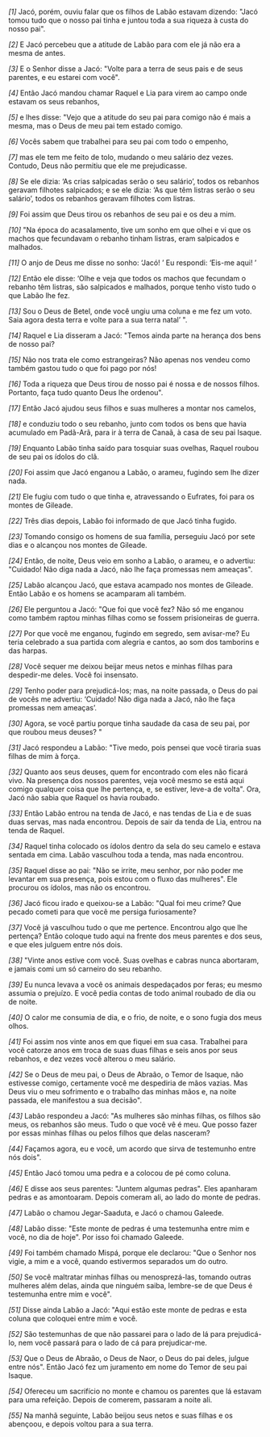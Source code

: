 *[1]* Jacó, porém, ouviu falar que os filhos de Labão estavam dizendo: "Jacó tomou tudo que o nosso pai tinha e juntou toda a sua riqueza à custa do nosso pai".

*[2]* E Jacó percebeu que a atitude de Labão para com ele já não era a mesma de antes.

*[3]* E o Senhor disse a Jacó: "Volte para a terra de seus pais e de seus parentes, e eu estarei com você".

*[4]* Então Jacó mandou chamar Raquel e Lia para virem ao campo onde estavam os seus rebanhos,

*[5]* e lhes disse: "Vejo que a atitude do seu pai para comigo não é mais a mesma, mas o Deus de meu pai tem estado comigo.

*[6]* Vocês sabem que trabalhei para seu pai com todo o empenho,

*[7]* mas ele tem me feito de tolo, mudando o meu salário dez vezes. Contudo, Deus não permitiu que ele me prejudicasse.

*[8]* Se ele dizia: ‘As crias salpicadas serão o seu salário’, todos os rebanhos geravam filhotes salpicados; e se ele dizia: ‘As que têm listras serão o seu salário’, todos os rebanhos geravam filhotes com listras.

*[9]* Foi assim que Deus tirou os rebanhos de seu pai e os deu a mim.

*[10]* "Na época do acasalamento, tive um sonho em que olhei e vi que os machos que fecundavam o rebanho tinham listras, eram salpicados e malhados.

*[11]* O anjo de Deus me disse no sonho: ‘Jacó! ’ Eu respondi: ‘Eis-me aqui! ’

*[12]* Então ele disse: ‘Olhe e veja que todos os machos que fecundam o rebanho têm listras, são salpicados e malhados, porque tenho visto tudo o que Labão lhe fez.

*[13]* Sou o Deus de Betel, onde você ungiu uma coluna e me fez um voto. Saia agora desta terra e volte para a sua terra natal’ ".

*[14]* Raquel e Lia disseram a Jacó: "Temos ainda parte na herança dos bens de nosso pai?

*[15]* Não nos trata ele como estrangeiras? Não apenas nos vendeu como também gastou tudo o que foi pago por nós!

*[16]* Toda a riqueza que Deus tirou de nosso pai é nossa e de nossos filhos. Portanto, faça tudo quanto Deus lhe ordenou".

*[17]* Então Jacó ajudou seus filhos e suas mulheres a montar nos camelos,

*[18]* e conduziu todo o seu rebanho, junto com todos os bens que havia acumulado em Padã-Arã, para ir à terra de Canaã, à casa de seu pai Isaque.

*[19]* Enquanto Labão tinha saído para tosquiar suas ovelhas, Raquel roubou de seu pai os ídolos do clã.

*[20]* Foi assim que Jacó enganou a Labão, o arameu, fugindo sem lhe dizer nada.

*[21]* Ele fugiu com tudo o que tinha e, atravessando o Eufrates, foi para os montes de Gileade.

*[22]* Três dias depois, Labão foi informado de que Jacó tinha fugido.

*[23]* Tomando consigo os homens de sua família, perseguiu Jacó por sete dias e o alcançou nos montes de Gileade.

*[24]* Então, de noite, Deus veio em sonho a Labão, o arameu, e o advertiu: "Cuidado! Não diga nada a Jacó, não lhe faça promessas nem ameaças".

*[25]* Labão alcançou Jacó, que estava acampado nos montes de Gileade. Então Labão e os homens se acamparam ali também.

*[26]* Ele perguntou a Jacó: "Que foi que você fez? Não só me enganou como também raptou minhas filhas como se fossem prisioneiras de guerra.

*[27]* Por que você me enganou, fugindo em segredo, sem avisar-me? Eu teria celebrado a sua partida com alegria e cantos, ao som dos tamborins e das harpas.

*[28]* Você sequer me deixou beijar meus netos e minhas filhas para despedir-me deles. Você foi insensato.

*[29]* Tenho poder para prejudicá-los; mas, na noite passada, o Deus do pai de vocês me advertiu: ‘Cuidado! Não diga nada a Jacó, não lhe faça promessas nem ameaças’.

*[30]* Agora, se você partiu porque tinha saudade da casa de seu pai, por que roubou meus deuses? "

*[31]* Jacó respondeu a Labão: "Tive medo, pois pensei que você tiraria suas filhas de mim à força.

*[32]* Quanto aos seus deuses, quem for encontrado com eles não ficará vivo. Na presença dos nossos parentes, veja você mesmo se está aqui comigo qualquer coisa que lhe pertença, e, se estiver, leve-a de volta". Ora, Jacó não sabia que Raquel os havia roubado.

*[33]* Então Labão entrou na tenda de Jacó, e nas tendas de Lia e de suas duas servas, mas nada encontrou. Depois de sair da tenda de Lia, entrou na tenda de Raquel.

*[34]* Raquel tinha colocado os ídolos dentro da sela do seu camelo e estava sentada em cima. Labão vasculhou toda a tenda, mas nada encontrou.

*[35]* Raquel disse ao pai: "Não se irrite, meu senhor, por não poder me levantar em sua presença, pois estou com o fluxo das mulheres". Ele procurou os ídolos, mas não os encontrou.

*[36]* Jacó ficou irado e queixou-se a Labão: "Qual foi meu crime? Que pecado cometi para que você me persiga furiosamente?

*[37]* Você já vasculhou tudo o que me pertence. Encontrou algo que lhe pertença? Então coloque tudo aqui na frente dos meus parentes e dos seus, e que eles julguem entre nós dois.

*[38]* "Vinte anos estive com você. Suas ovelhas e cabras nunca abortaram, e jamais comi um só carneiro do seu rebanho.

*[39]* Eu nunca levava a você os animais despedaçados por feras; eu mesmo assumia o prejuízo. E você pedia contas de todo animal roubado de dia ou de noite.

*[40]* O calor me consumia de dia, e o frio, de noite, e o sono fugia dos meus olhos.

*[41]* Foi assim nos vinte anos em que fiquei em sua casa. Trabalhei para você catorze anos em troca de suas duas filhas e seis anos por seus rebanhos, e dez vezes você alterou o meu salário.

*[42]* Se o Deus de meu pai, o Deus de Abraão, o Temor de Isaque, não estivesse comigo, certamente você me despediria de mãos vazias. Mas Deus viu o meu sofrimento e o trabalho das minhas mãos e, na noite passada, ele manifestou a sua decisão".

*[43]* Labão respondeu a Jacó: "As mulheres são minhas filhas, os filhos são meus, os rebanhos são meus. Tudo o que você vê é meu. Que posso fazer por essas minhas filhas ou pelos filhos que delas nasceram?

*[44]* Façamos agora, eu e você, um acordo que sirva de testemunho entre nós dois".

*[45]* Então Jacó tomou uma pedra e a colocou de pé como coluna.

*[46]* E disse aos seus parentes: "Juntem algumas pedras". Eles apanharam pedras e as amontoaram. Depois comeram ali, ao lado do monte de pedras.

*[47]* Labão o chamou Jegar-Saaduta, e Jacó o chamou Galeede.

*[48]* Labão disse: "Este monte de pedras é uma testemunha entre mim e você, no dia de hoje". Por isso foi chamado Galeede.

*[49]* Foi também chamado Mispá, porque ele declarou: "Que o Senhor nos vigie, a mim e a você, quando estivermos separados um do outro.

*[50]* Se você maltratar minhas filhas ou menosprezá-las, tomando outras mulheres além delas, ainda que ninguém saiba, lembre-se de que Deus é testemunha entre mim e você".

*[51]* Disse ainda Labão a Jacó: "Aqui estão este monte de pedras e esta coluna que coloquei entre mim e você.

*[52]* São testemunhas de que não passarei para o lado de lá para prejudicá-lo, nem você passará para o lado de cá para prejudicar-me.

*[53]* Que o Deus de Abraão, o Deus de Naor, o Deus do pai deles, julgue entre nós". Então Jacó fez um juramento em nome do Temor de seu pai Isaque.

*[54]* Ofereceu um sacrifício no monte e chamou os parentes que lá estavam para uma refeição. Depois de comerem, passaram a noite ali.

*[55]* Na manhã seguinte, Labão beijou seus netos e suas filhas e os abençoou, e depois voltou para a sua terra.


